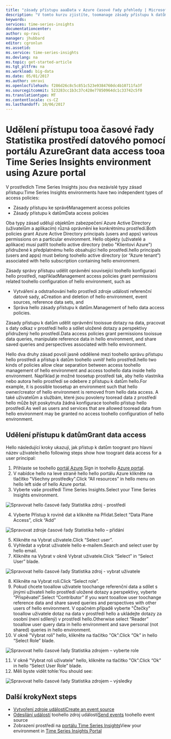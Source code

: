 ```yaml
---
title: "zásady přístupu aaaData v Azure časové řady přehledy | Microsoft Docs"
description: "V tomto kurzu zjistíte, toomanage zásady přístupu k datům v přehledy časové řady"
keywords: 
services: time-series-insights
documentationcenter: 
author: op-ravi
manager: jhubbard
editor: cgronlun
ms.assetid: 
ms.service: time-series-insights
ms.devlang: na
ms.topic: get-started-article
ms.tgt_pltfrm: na
ms.workload: big-data
ms.date: 05/01/2017
ms.author: omravi
ms.openlocfilehash: f286d26c8c5c851c523e9384760dc4b10711fa3f
ms.sourcegitcommit: 523283cc1b3c37c428e77850964dc1c33742c5f0
ms.translationtype: MT
ms.contentlocale: cs-CZ
ms.lasthandoff: 10/06/2017
---
```

# <a name="grant-data-access-tooa-time-series-insights-environment-using-azure-portal"></a><span data-ttu-id="1a837-103">Udělení přístupu tooa časové řady Statistika prostředí datového pomocí portálu Azure</span><span class="sxs-lookup"><span data-stu-id="1a837-103">Grant data access tooa Time Series Insights environment using Azure portal</span></span>

<span data-ttu-id="1a837-104">V prostředích Time Series Insights jsou dva nezávislé typy zásad přístupu:</span><span class="sxs-lookup"><span data-stu-id="1a837-104">Time Series Insights environments have two independent types of access policies:</span></span>

* <span data-ttu-id="1a837-105">Zásady přístupu ke správě</span><span class="sxs-lookup"><span data-stu-id="1a837-105">Management access policies</span></span>
* <span data-ttu-id="1a837-106">Zásady přístupu k datům</span><span class="sxs-lookup"><span data-stu-id="1a837-106">Data access policies</span></span>

<span data-ttu-id="1a837-107">Oba typy zásad udělují objektům zabezpečení Azure Active Directory (uživatelům a aplikacím) různá oprávnění ke konkrétnímu prostředí.</span><span class="sxs-lookup"><span data-stu-id="1a837-107">Both policies grant Azure Active Directory principals (users and apps) various permissions on a particular environment.</span></span> <span data-ttu-id="1a837-108">Hello objekty (uživatelé a aplikace) musí patřit toohello active directory (nebo "Klientovi Azure") přidružené k předplatnému hello obsahující hello prostředí.</span><span class="sxs-lookup"><span data-stu-id="1a837-108">hello principals (users and apps) must belong toohello active directory (or “Azure tenant”) associated with hello subscription containing hello environment.</span></span>

<span data-ttu-id="1a837-109">Zásady správy přístupu udělit oprávnění související toohello konfiguraci hello prostředí, například</span><span class="sxs-lookup"><span data-stu-id="1a837-109">Management access policies grant permissions related toohello configuration of hello environment, such as</span></span>
*   <span data-ttu-id="1a837-110">Vytváření a odstraňování hello prostředí zdroje událostí referenční datové sady, a</span><span class="sxs-lookup"><span data-stu-id="1a837-110">Creation and deletion of hello environment, event sources, reference data sets, and</span></span>
*   <span data-ttu-id="1a837-111">Správa hello zásady přístupu k datům.</span><span class="sxs-lookup"><span data-stu-id="1a837-111">Management of hello data access policies.</span></span>

<span data-ttu-id="1a837-112">Zásady přístupu k datům udělit oprávnění tooissue dotazy na data, pracovat s daty odkaz v prostředí hello a sdílet uložené dotazy a perspektivy přidružený hello prostředí.</span><span class="sxs-lookup"><span data-stu-id="1a837-112">Data access policies grant permissions tooissue data queries, manipulate reference data in hello environment, and share saved queries and perspectives associated with hello environment.</span></span>

<span data-ttu-id="1a837-113">Hello dva druhy zásad povolí jasně oddělené mezi toohello správu přístupu hello prostředí a přístup k datům toohello uvnitř hello prostředí.</span><span class="sxs-lookup"><span data-stu-id="1a837-113">hello two kinds of policies allow clear separation between access toohello management of hello environment and access toohello data inside hello environment.</span></span> <span data-ttu-id="1a837-114">Například je možné toosetup prostředí tak, aby hello vlastníka nebo autora hello prostředí se odebere z přístupu k datům hello.</span><span class="sxs-lookup"><span data-stu-id="1a837-114">For example, it is possible toosetup an environment such that hello owner/creator of hello environment is removed from hello data access.</span></span> <span data-ttu-id="1a837-115">A také uživatelům a službám, které jsou povoleny tooread data z prostředí hello může být poskytnuta žádná konfigurace toohello přístup hello prostředí.</span><span class="sxs-lookup"><span data-stu-id="1a837-115">As well as users and services that are allowed tooread data from hello environment may be granted no access toohello configuration of hello environment.</span></span>

## <a name="grant-data-access"></a><span data-ttu-id="1a837-116">Udělení přístupu k datům</span><span class="sxs-lookup"><span data-stu-id="1a837-116">Grant data access</span></span>
<span data-ttu-id="1a837-117">Hello následující kroky ukazují, jak přístup k datům toogrant pro hlavní název uživatele:</span><span class="sxs-lookup"><span data-stu-id="1a837-117">hello following steps show how toogrant data access for a user principal:</span></span>

1.  <span data-ttu-id="1a837-118">Přihlaste se toohello [portál Azure](https://portal.azure.com).</span><span class="sxs-lookup"><span data-stu-id="1a837-118">Sign in toohello [Azure portal](https://portal.azure.com).</span></span>
2.  <span data-ttu-id="1a837-119">V nabídce hello na levé straně hello hello portálu Azure klikněte na tlačítko "Všechny prostředky".</span><span class="sxs-lookup"><span data-stu-id="1a837-119">Click “All resources” in hello menu on hello left side of hello Azure portal.</span></span>
3.  <span data-ttu-id="1a837-120">Vyberte vaše prostředí Time Series Insights.</span><span class="sxs-lookup"><span data-stu-id="1a837-120">Select your Time Series Insights environment.</span></span>

  ![Spravovat hello časové řady Statistika zdroj - prostředí](media/data-access/getstarted-grant-data-access1.png)

4.  <span data-ttu-id="1a837-122">Vyberte Přístup k rovině dat a klikněte na Přidat.</span><span class="sxs-lookup"><span data-stu-id="1a837-122">Select “Data Plane Access”, click “Add”</span></span>

  ![Spravovat zdroje časové řady Statistika hello – přidání](media/data-access/getstarted-grant-data-access2.png)

5.  <span data-ttu-id="1a837-124">Klikněte na Vybrat uživatele.</span><span class="sxs-lookup"><span data-stu-id="1a837-124">Click “Select user”.</span></span>
6.  <span data-ttu-id="1a837-125">Vyhledat a vybrat uživatele hello e-mailem.</span><span class="sxs-lookup"><span data-stu-id="1a837-125">Search and select user by hello email.</span></span>
7.  <span data-ttu-id="1a837-126">Klikněte na Vybrat v okně Vybrat uživatele.</span><span class="sxs-lookup"><span data-stu-id="1a837-126">Click “Select” in “Select User” blade.</span></span>

  ![Spravovat hello časové řady Statistika zdroj - vybrat uživatele](media/data-access/getstarted-grant-data-access3.png)

8.  <span data-ttu-id="1a837-128">Klikněte na Vybrat roli.</span><span class="sxs-lookup"><span data-stu-id="1a837-128">Click “Select role”.</span></span>
9.  <span data-ttu-id="1a837-129">Pokud chcete tooallow uživatele toochange referenční data a sdílet s jinými uživateli hello prostředí uložené dotazy a perspektivy, vyberte "Přispěvatel".</span><span class="sxs-lookup"><span data-stu-id="1a837-129">Select “Contributor” if you want tooallow user toochange reference data and share saved queries and perspectives with other users of hello environment.</span></span> <span data-ttu-id="1a837-130">V opačném případě vyberte "Čtečky" tooallow uživatele dotaz na data v prostředí hello a ukládejte dotazy za osobní (není sdílený) v prostředí hello.</span><span class="sxs-lookup"><span data-stu-id="1a837-130">Otherwise select “Reader” tooallow user query data in hello environment and save personal (not shared) queries in hello environment.</span></span>
10. <span data-ttu-id="1a837-131">V okně "Vybrat roli" hello, klikněte na tlačítko "Ok".</span><span class="sxs-lookup"><span data-stu-id="1a837-131">Click “Ok” in hello “Select Role” blade.</span></span>

  ![Spravovat hello časové řady Statistika zdrojem – vyberte role](media/data-access/getstarted-grant-data-access4.png)

11. <span data-ttu-id="1a837-133">V okně "Vybrat roli uživatele" hello, klikněte na tlačítko "Ok".</span><span class="sxs-lookup"><span data-stu-id="1a837-133">Click “Ok” in hello “Select User Role” blade.</span></span>
12. <span data-ttu-id="1a837-134">Měli byste vidět tohle:</span><span class="sxs-lookup"><span data-stu-id="1a837-134">You should see:</span></span>

  ![Spravovat hello časové řady Statistika zdrojem – výsledky](media/data-access/getstarted-grant-data-access5.png)

## <a name="next-steps"></a><span data-ttu-id="1a837-136">Další kroky</span><span class="sxs-lookup"><span data-stu-id="1a837-136">Next steps</span></span>

* [<span data-ttu-id="1a837-137">Vytvoření zdroje událostí</span><span class="sxs-lookup"><span data-stu-id="1a837-137">Create an event source</span></span>](time-series-insights-add-event-source.md)
* <span data-ttu-id="1a837-138">[Odesílání událostí](time-series-insights-send-events.md) toohello zdroj události</span><span class="sxs-lookup"><span data-stu-id="1a837-138">[Send events](time-series-insights-send-events.md) toohello event source</span></span>
* <span data-ttu-id="1a837-139">Zobrazení prostředí na [portálu Time Series Insights](https://insights.timeseries.azure.com)</span><span class="sxs-lookup"><span data-stu-id="1a837-139">View your environment in [Time Series Insights Portal](https://insights.timeseries.azure.com)</span></span>
